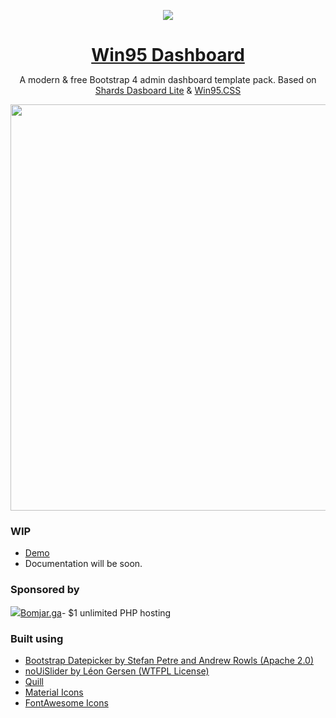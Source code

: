 <p align="center">
<a href="https://github.com/AlexBSoft/win95.css">
<img src="https://camo.githubusercontent.com/b6bac6ea55ac0843c2e38e121a1e94be2515caa9/68747470733a2f2f692e696d6775722e636f6d2f6b6258416354412e706e67" />
</a>
</p>

<h1 align="center" style="border-bottom: none !important; margin-bottom: 5px !important;"><a href="https://alexbsoft.github.io/win95-dashboard/">Win95 Dashboard</a></h1>
<p align="center">
A modern & free Bootstrap 4 admin dashboard template pack. Based on <a href="https://github.com/DesignRevision/shards-dashboard">Shards Dasboard Lite</a> & <a href="https://github.com/AlexBSoft/win95.css">Win95.CSS</a>
</p>


<p align="center">
<a href="https://alexbsoft.github.io/win95-dashboard/">
<img src="assets/demo-preview.gif" width="650" />
</a>
</p>

### WIP

- [Demo](https://alexbsoft.github.io/win95.css/)
- Documentation will be soon.

### Sponsored by

<a href="https://bomjar.ga">
<img src="https://bomjar.ga/assets/logo.png">Bomjar.ga</a>- $1 unlimited PHP hosting


<br />

### Built using

* [Bootstrap Datepicker by Stefan Petre and Andrew Rowls (Apache 2.0)](https://github.com/uxsolutions/bootstrap-datepicker)
* [noUiSlider by Léon Gersen (WTFPL License)](https://refreshless.com/nouislider/download/)
* [Quill](https://quilljs.com/)
* [Material Icons](http://material.io/icons)
* [FontAwesome Icons](http://fontawesome.io)
